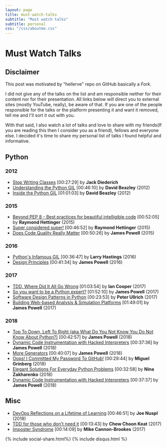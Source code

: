 ```yaml
---
layout: page
title: must-watch-talks
subtitle: "Must watch talks"
subtitle: personal
css: "/css/aboutme.css"
---
```


# Must Watch Talks

## Disclaimer
This post was motivated by "hellerve" repo on GitHub basically a *Fork*.

I did not give any of the talks on the list and am responsible neither for their content nor for their presentation. All links below will direct you to external sites (mostly YouTube, really), be aware of that. If you are one of the people responsible for the talks or the platform presenting it and want it removed, tell me and I'll sort it out with you.

With that said, I also watch a lot of talks and love to share with my friends(If you are reading this then I consider you as a friend), fellows and everyone else. I decided it's time to share my personal list of talks I found helpful and informative.

## Python
### 2012
* [Stop Writing Classes](http://pyvideo.org/video/880/stop-writing-classes) [00:27:29] by **Jack Diederich**
* [Understanding the Python GIL](https://www.youtube.com/watch?v=Obt-vMVdM8s) [00:46:10] by **David Beazley** (2012)
* [Inside the Python GIL](https://www.youtube.com/watch?v=ph374fJqFPE) [01:01:03] by **David Beazley** (2012)

### 2015
* [Beyond PEP 8 - Best practices for beautiful intelligible code](https://www.youtube.com/watch?v=wf-BqAjZb8M) [00:52:05] by **Raymond Hettinger** (2015)
* [Super considered super!](https://www.youtube.com/watch?v=EiOglTERPEo) [00:46:52] by **Raymond Hettinger** (2015)
* [Does Code Quality Really Matter](https://www.youtube.com/watch?v=QuTmLeWL3C0) [00:50:26] by **James Powell** (2015)

### 2016
* [Python's Infamous GIL](https://www.youtube.com/watch?v=KVKufdTphKs) [00:36:47] by **Larry Hastings** (2016)
* [Design Principles](https://www.youtube.com/watch?v=bh8QVDaroYE) [00:41:34] by **James Powell** (2016)

### 2017
* [TDD, Where Did It All Go Wrong](https://www.youtube.com/watch?v=EZ05e7EMOLM) [01:03:54] by **Ian Cooper** (2017)
* [So you want to be a Python expert?](https://www.youtube.com/watch?v=cKPlPJyQrt4) [01:52:10] by **James Powell** (2017)
* [Software Design Patterns in Python](https://www.youtube.com/watch?v=CClmNogzfdA) [00:23:53] by **Peter Ullrich** (2017)
* [Building Web-based Analysis & Simulation Platforms](https://www.youtube.com/watch?v=eEXKIp8h0T0) [01:49:01] by **James Powell** (2017)

### 2018
* [Top To Down, Left To Right (aka What Do You Not Know You Do Not Know About Python?)](https://www.youtube.com/watch?v=DlgbPLvBs30) [00:42:57] by **James Powell** (2018)
* [Dynamic Code Instrumentation with Hacked Interpreters](https://www.youtube.com/watch?v=SxPf_pmQoYA) [00:37:36] by **James Powell** (2018)
* [More Generators](https://www.youtube.com/watch?v=XEn_99daJro) [00:40:07] by **James Powell** (2018)
* [Oops! I Committed My Password To GitHub!](https://www.youtube.com/watch?v=2uaTPmNvH0I) [00:29:44] by **Miguel Grinberg** (2018)
* [Elegant Solutions For Everyday Python Problems](https://www.youtube.com/watch?v=WiQqqB9MlkA) [00:32:58] by **Nina Zakharenko** (2018)
* [Dynamic Code Instrumentation with Hacked Interpreters](https://www.youtube.com/watch?v=SxPf_pmQoYA) [00:37:37] by **James Powell** (2018)

## Misc
* [DevOps Reflections on a Lifetime of Learning](https://www.youtube.com/watch?v=h1jv6Gf-OzI) [00:46:51] by **Joe Nuspl** (2018)
* [TDD for those who don't need it](https://www.youtube.com/watch?v=a6oP24CSdUg) [00:13:43] by **Chew Choon Keat** (2017)
* [Imposter Syndrome](https://www.youtube.com/watch?v=zNBmHXS3A6I) [00:14:09] by **Mike Cannon-Brookes** (2017)


<div class="disqus-comments">
    {% include social-share.html%}
    {% include disqus.html %}
</div>